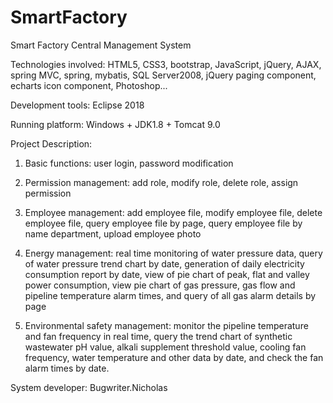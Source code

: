 # SmartFactory
Smart Factory Central Management System

Technologies involved: HTML5, CSS3, bootstrap, JavaScript, jQuery, AJAX, spring MVC, spring, mybatis, SQL Server2008, 
jQuery paging component, echarts icon component, Photoshop...

Development tools: Eclipse 2018

Running platform: Windows + JDK1.8 + Tomcat 9.0

Project Description:

1. Basic functions: user login, password modification

2. Permission management: add role, modify role, delete role, assign permission

3. Employee management: add employee file, modify employee file, delete employee file, query employee 
file by page, query employee file by name department, upload employee photo

4. Energy management: real time monitoring of water pressure data, query of water pressure trend chart by date, 
generation of daily electricity consumption report by date, view of pie chart of peak, flat and valley power consumption, 
view pie chart of gas pressure, gas flow and pipeline temperature alarm times, and query of all gas alarm details by page

5. Environmental safety management: monitor the pipeline temperature and fan frequency in real time, query the trend chart of
synthetic wastewater pH value, alkali supplement threshold value, cooling fan frequency, water temperature and other data by
date, and check the fan alarm times by date.

System developer: Bugwriter.Nicholas
